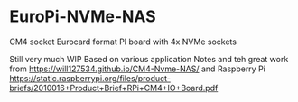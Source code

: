 # EuroPi-NVMe-NAS
CM4 socket Eurocard format PI board with 4x NVMe sockets

Still very much WIP
Based on various application Notes and teh great work from https://will127534.github.io/CM4-Nvme-NAS/ and Raspberry Pi
https://static.raspberrypi.org/files/product-briefs/2010016+Product+Brief+RPi+CM4+IO+Board.pdf
